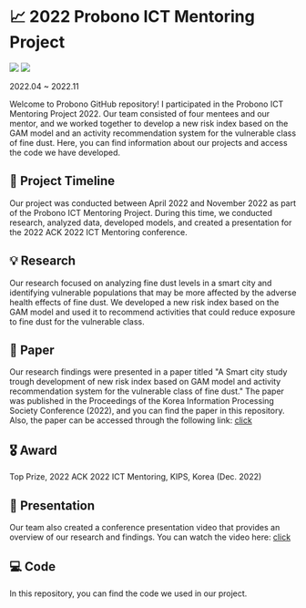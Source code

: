 # 📈 2022 Probono ICT Mentoring Project
<img src="https://img.shields.io/badge/Python-3776AB?style=plastic&logo=Python&logoColor=white"> <img src="https://img.shields.io/badge/R-276DC3?style=plastic&logo=R&logoColor=white">


2022.04 ~ 2022.11


Welcome to Probono GitHub repository! I participated in the Probono ICT Mentoring Project 2022. Our team consisted of four mentees and our mentor, and we worked together to develop a new risk index based on the GAM model and an activity recommendation system for the vulnerable class of fine dust. Here, you can find information about our projects and access the code we have developed.

## 📅 Project Timeline
Our project was conducted between April 2022 and November 2022 as part of the Probono ICT Mentoring Project. During this time, we conducted research, analyzed data, developed models, and created a presentation for the 2022 ACK 2022 ICT Mentoring conference.

## 💡 Research
Our research focused on analyzing fine dust levels in a smart city and identifying vulnerable populations that may be more affected by the adverse health effects of fine dust. We developed a new risk index based on the GAM model and used it to recommend activities that could reduce exposure to fine dust for the vulnerable class.

## 📝 Paper
Our research findings were presented in a paper titled "A Smart city study trough development of new risk index based on GAM model and activity recommendation system for the vulnerable class of fine dust." The paper was published in the Proceedings of the Korea Information Processing Society Conference (2022), and you can find the paper in this repository. Also, the paper can be accessed through the following link: [click](https://doi.org/10.3745/PKIPS.Y2022M11A.1009)

## 🎖️ Award
Top Prize, 2022 ACK 2022 ICT Mentoring, KIPS, Korea (Dec. 2022)

## 🎤 Presentation
Our team also created a conference presentation video that provides an overview of our research and findings. You can watch the video here: [click](https://www.youtube.com/watch?v=ShoVO03OtxA)

## 💻 Code
In this repository, you can find the code we used in our project. 
